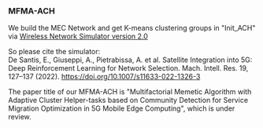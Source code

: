 ### MFMA-ACH


We build the MEC Network and get K-means clustering groups in "Init_ACH" via [Wireless Network Simulator version 2.0](https://github.com/trunk96/wireless-network-simulator-v2)

So please cite the simulator:   
De Santis, E., Giuseppi, A., Pietrabissa, A. et al. Satellite Integration into 5G: Deep Reinforcement Learning for Network Selection. Mach. Intell. Res. 19, 127–137 (2022). https://doi.org/10.1007/s11633-022-1326-3


The paper title of our MFMA-ACH is "Multifactorial Memetic Algorithm with Adaptive Cluster Helper-tasks based on Community Detection for Service Migration Optimization in 5G Mobile Edge Computing", which is under review.